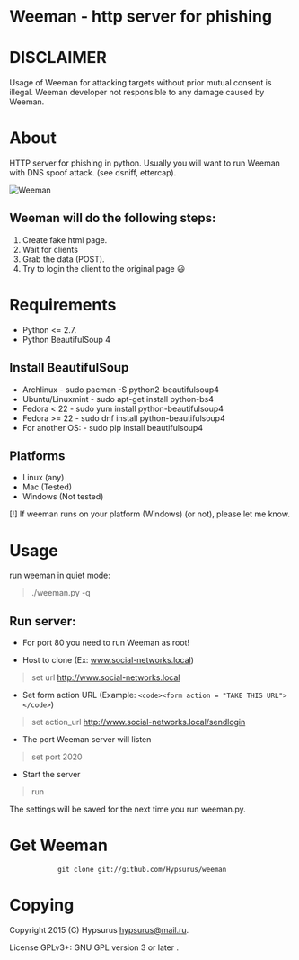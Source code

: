 Weeman - http server for phishing
=================================

DISCLAIMER
==========

Usage of Weeman for attacking targets without prior mutual consent is illegal.
Weeman developer not responsible to any damage caused by Weeman.

About
=====

HTTP server for phishing in python.
Usually you will want to run Weeman with DNS spoof attack. (see dsniff, ettercap).

![Weeman](https://raw.githubusercontent.com/Hypsurus/weeman/master/core/weeman_curr.png)

Weeman will do the following steps:
------------------------------------

1. Create fake html page.
2. Wait for clients
3. Grab the data (POST).
4. Try to login the client to the original page :smiley:

Requirements
============

* Python <= 2.7.
* Python BeautifulSoup 4

Install BeautifulSoup
---------------------

* Archlinux        - sudo pacman -S python2-beautifulsoup4
* Ubuntu/Linuxmint - sudo apt-get install python-bs4
* Fedora < 22	   - sudo yum install python-beautifulsoup4
* Fedora >= 22	   - sudo dnf install python-beautifulsoup4
* For another OS:  - sudo pip install beautifulsoup4

Platforms
-----------

* Linux (any)
* Mac (Tested)
* Windows (Not tested)

[!] If weeman runs on your platform (Windows) (or not), please let me know.

Usage
======

run weeman in quiet mode:
> ./weeman.py -q

Run server:
-----------

* For port 80 you need to run Weeman as root!

* Host to clone (Ex: www.social-networks.local)
> set url http://www.social-networks.local

* Set form action URL (Example: `<code><form action = "TAKE THIS URL"></code>`)
> set action_url http://www.social-networks.local/sendlogin 

* The port Weeman server will listen
> set port 2020

* Start the server
> run

The settings will be saved for the next time you run weeman.py.

Get Weeman
=============
                git clone git://github.com/Hypsurus/weeman
  
Copying
========

Copyright 2015 (C) Hypsurus <hypsurus@mail.ru>.
<p>
License GPLv3+: GNU GPL version 3 or later <http://gnu.org/licenses/gpl.html>.
